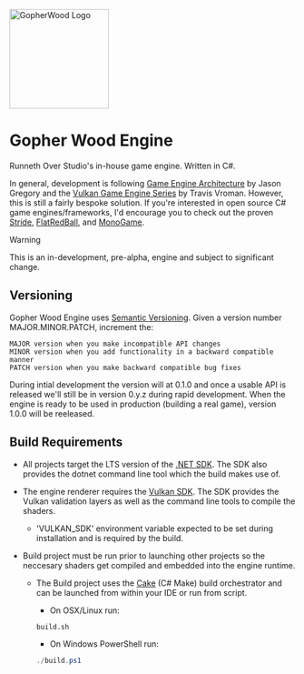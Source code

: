<p align="left">
  <img src="icon.png" width="175" alt="GopherWood Logo">
</p>

# Gopher Wood Engine
Runneth Over Studio's in-house game engine. Written in C#.

In general, development is following [Game Engine Architecture](https://www.gameenginebook.com/) by Jason Gregory and the [Vulkan Game Engine Series](https://kohiengine.com/) by Travis Vroman. However, this is still a fairly bespoke solution. If you're interested in open source C# game engines/frameworks, I'd encourage you to check out the proven [Stride](https://github.com/stride3d/stride), [FlatRedBall](https://github.com/vchelaru/FlatRedBall), and [MonoGame](https://github.com/MonoGame/MonoGame).

> [!WARNING]
> This is an in-development, pre-alpha, engine and subject to significant change.

## Versioning
Gopher Wood Engine uses [Semantic Versioning](https://semver.org/). Given a version number MAJOR.MINOR.PATCH, increment the:

    MAJOR version when you make incompatible API changes
    MINOR version when you add functionality in a backward compatible manner
    PATCH version when you make backward compatible bug fixes
During intial development the version will at 0.1.0 and once a usable API is released we'll still be in version 0.y.z during rapid development. When the engine is ready to be used in production (building a real game), version 1.0.0 will be reeleased.

## Build Requirements
- All projects target the LTS version of the [.NET SDK](https://dotnet.microsoft.com/en-us/download). The SDK also provides the dotnet command line tool which the build makes use of.
- The engine renderer requires the [Vulkan SDK](https://www.lunarg.com/vulkan-sdk/). The SDK provides the Vulkan validation layers as well as the command line tools to compile the shaders. 
	- 'VULKAN_SDK' environment variable expected to be set during installation and is required by the build.

- Build project must be run prior to launching other projects so the neccesary shaders get compiled and embedded into the engine runtime.
	- The Build project uses the [Cake](https://cakebuild.net/) (C# Make) build orchestrator and can be launched from within your IDE or run from script.

		- On OSX/Linux run:

		```bash
		build.sh
		```
 
		- On Windows PowerShell run:

		```powershell
		./build.ps1
		```
